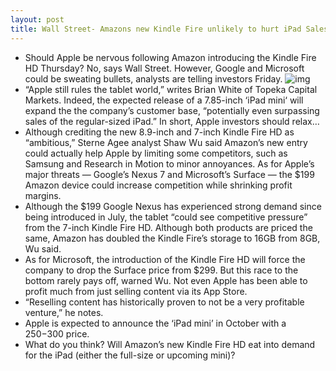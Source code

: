 ```yaml
---
layout: post
title: Wall Street- Amazons new Kindle Fire unlikely to hurt iPad Sales
---
```

* Should Apple be nervous following Amazon introducing the Kindle Fire HD Thursday? No, says Wall Street. However, Google and Microsoft could be sweating bullets, analysts are telling investors Friday.
![img](http://media.idownloadblog.com/wp-content/uploads/2012/09/Kindle-Fire-HD-two-up-front-portrat-landscape.jpg)
* “Apple still rules the tablet world,” writes Brian White of Topeka Capital Markets. Indeed, the expected release of a 7.85-inch ‘iPad mini‘ will expand the the company’s customer base, “potentially even surpassing sales of the regular-sized iPad.” In short, Apple investors should relax…
* Although crediting the new 8.9-inch and 7-inch Kindle Fire HD as “ambitious,” Sterne Agee analyst Shaw Wu said Amazon’s new entry could actually help Apple by limiting some competitors, such as Samsung and Research in Motion to minor annoyances. As for Apple’s major threats — Google’s Nexus 7 and Microsoft’s Surface — the $199 Amazon device could increase competition while shrinking profit margins.
* Although the $199 Google Nexus has experienced strong demand since being introduced in July, the tablet “could see competitive pressure” from the 7-inch Kindle Fire HD. Although both products are priced the same, Amazon has doubled the Kindle Fire’s storage to 16GB from 8GB, Wu said.
* As for Microsoft, the introduction of the Kindle Fire HD will force the company to drop the Surface price from $299. But this race to the bottom rarely pays off, warned Wu. Not even Apple has been able to profit much from just selling content via its App Store.
* “Reselling content has historically proven to not be a very profitable venture,” he notes.
* Apple is expected to announce the ‘iPad mini’ in October with a $250-$300 price.
* What do you think? Will Amazon’s new Kindle Fire HD eat into demand for the iPad (either the full-size or upcoming mini)?

